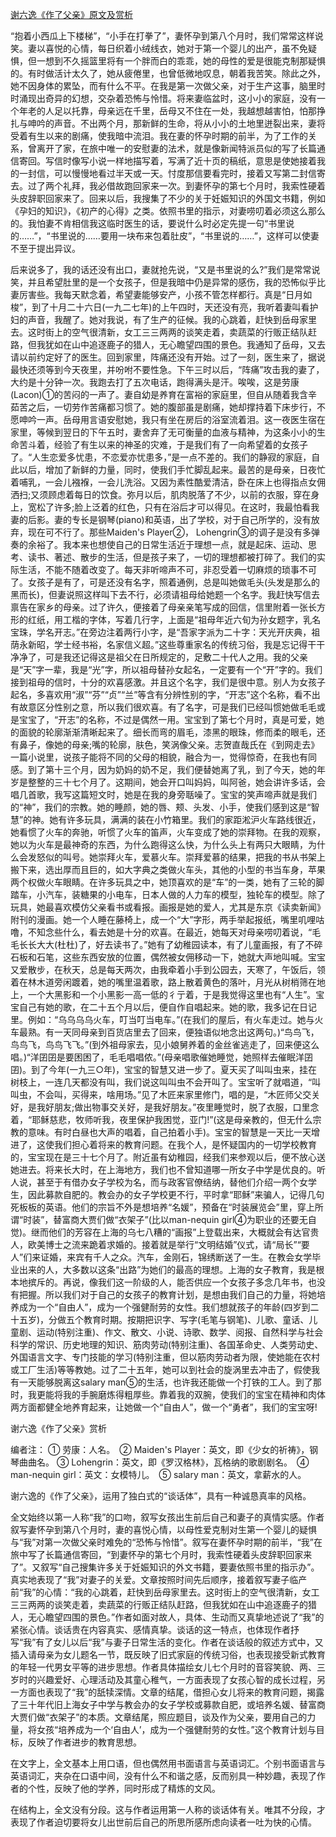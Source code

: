 [谢六逸《作了父亲》原文及赏析](https://www.vrrw.net/wx/9066.html)

“抱着小西瓜上下楼梯”，“小手在打拳了”，妻怀孕到第八个月时，我们常常这样说笑。妻以喜悦的心情，每日织着小绒线衣，她对于第一个婴儿的出产，虽不免疑惧，但一想到不久摇篮里将有一个胖而白的乖乖，她的母性的爱是很能克制那疑惧的。有时做活计太久了，她从疲倦里，也曾低微地叹息，朝着我苦笑。除此之外，她不因身体的累坠，而有什么不平。在我是第一次做父亲，对于生产这事，脑里时时涌现出奇异的幻想，交杂着恐怖与怜惜。将来妻临盆时，这小小的家庭，没有一个年老的人足以托靠，母亲远在千里，岳母又不住在一处，我越想越害怕，怕那挣扎与呻吟的声音。不出两个月，那新鲜的生命，将从小小的土地里迸裂出来，妻将受着有生以来的剧痛，使我暗中流泪。我在妻的怀孕时期的前半，为了工作的关系，曾离开了家，在旅中唯一的安慰妻的法术，就是像新闻特派员似的写了长篇通信寄回。写信时像写小说一样地描写着，写满了近十页的稿纸，意思是使她接着我的一封信，可以慢慢地看过半天或一天。忖度那信要看完时，接着又写第二封信寄去。过了两个礼拜，我必借故跑回家来一次。到妻怀孕的第七个月时，我索性硬着头皮辞职回家来了。回来以后，我搜集了不少的关于妊娠知识的外国文书籍，例如《孕妇的知识》，《初产的心得》之类。依照书里的指示，对妻唠叨着必须这么那么的。我怕妻不肯相信我这临时医生的话，要说什么时必定先提一句“书里说的……”，“书里说的……要用一块布来包着肚皮”，“书里说的……”，这样可以使妻不至于提出异议。



后来说多了，我的话还没有出口，妻就抢先说，“又是书里说的么?”我们是常常说笑，并且希望肚里的是一个女孩子，但是我暗中仍是异常的感伤，我的恐怖似乎比妻厉害些。我每天默念着，希望妻能够安产，小孩不管怎样都行。真是“日月如梭”，到了十月二十六日(一九二七年)的上午四时，天还没有亮，我听着妻叫看护妇的声音，我醒了。她对我说，有了生产的征候。我的心跳着，赶快到岳母家里去。这时街上的空气很清新，女工三三两两的谈笑走着，卖蔬菜的行贩正结队赶路，但我犹如在山中追逐鹿子的猎人，无心瞻望四围的景色。我通知了岳母，又去请以前约定好了的医生。回到家里，阵痛还没有开始。过了一刻，医生来了，据说最快还须等到今天夜里，并吩咐不要性急。下午三时以后，“阵痛”攻击我的妻了，大约是十分钟一次。我跑去打了五次电话，跑得满头是汗。唉唉，这是劳康(Lacon)①的苦闷的一声了。妻自幼是养育在富裕的家庭里，但自从随着我含辛茹苦之后，一切劳作苦痛都习惯了。她的腹部虽是剧痛，她却撑持着下床步行，不愿呻吟一声。岳母用言语安慰她，我只有坐在房后的浴室流着泪。这一夜医生宿在家里，等候到翌日的下午五时，妻舍弃了无可衡量的血液与精神，为这条小小的生命苦斗着，经验了有生以来的神圣的灾难，于是我们有了一向希望着的女孩子了。“人生恋爱多忧患，不恋爱亦忧患多，”是一点不差的。我们的静寂的家庭，自此以后，增加了新鲜的力量，同时，使我们手忙脚乱起来。最苦的是母亲，日夜忙着哺乳，一会儿襁褓，一会儿洗浴。又因为素性酷爱清洁，卧在床上也得指点女佣洒扫;又须顾虑着每日的饮食。弥月以后，肌肉脱落了不少，以前的衣服，穿在身上，宽松了许多;脸上泛着的红色，只有在浴后才可以得见。在这时，我最怕看我妻的后影。妻的专长是钢琴(piano)和英语，出了学校，对于自己所学的，没有放弃，现在可不行了。那些Maiden's Player②， Lohengrin③的调子是没有多弹奏的余裕了。我本来也想使自己的日常生活近于理想一点，就是起床、运动、思考、读书、著述、散步的生活，但是孩子来了，一切的理想都被打碎了。我们的实际生活，不能不随着改变了。每天非听啼声不可，非忍受着一切麻烦的琐事不可了。女孩子是有了，可是还没有名字，照着通例，总是叫她做毛头(头发是那么的黑而长)，但妻说照这样叫下去不行，必须请祖母给她题一个名字。我赶快写信去禀告在家乡的母亲。过了许久，便接着了母亲亲笔写成的回信，信里附着一张长方形的红纸，用工楷的字体，写着几行字，上面是“祖母年近六旬为孙女题字，乳名宝珠，学名开志。”在旁边注着两行小字，是“吾家字派为二十字：天光开庆典，祖荫永新昭，学士经书裕，名家信义超。”这些尊重家名的传统习俗，我是忘记得干干净净了，可是我还记得这是祖父在日所规定的，足敷二十代人之用。我的父亲是“天”字一辈，我是“光”字，所以祖母替孙女起名，一定要有一个“开”字的。我们接到祖母的信时，十分的欢喜感激。并且这个名字，我们是很中意。别人为女孩子起名，多喜欢用“淑”“芬”“贞”“兰”等含有分辨性别的字，“开志”这个名称，看不出有故意区分性别之意，所以我们很欢喜。有了名字，可是我们已经叫惯她做毛毛或是宝宝了，“开志”的名称，不过是偶然一用。宝宝到了第七个月时，真是可爱，她的面貌的轮廓渐渐清晰起来了。细长而弯的眉毛，漆黑的眼珠，修而柔的眼毛，还有鼻子，像她的母亲;嘴的轮廓，肤色，笑涡像父亲。志贺直哉氏在《到网走去》一篇小说里，说孩子能将不同的父母的相貌，融合为一，觉得惊奇，在我也有同感。到了第十三个月，因为奶妈的奶不足，我们便替她离了乳，到了今天，她的年岁是整整的三十七个月了。这期间，她会开口叫妈妈，叫阿爸，她会讲许多话，会唱几首歌，我写这篇短文时，她是在我的身旁聒噪了。宝宝的笑声啼声就是我们的“神”，我们的宗教。她的睡颜，她的唇、颊、头发、小手，使我们感到这是“智慧”的神。她有许多玩具，满满的装在小竹箱里。我们的家距淞沪火车路线很近，她看惯了火车的奔驰，听惯了火车的笛声，火车变成了她的崇拜物。在我的观察，她以为火车是最神奇的东西，为什么跑得这么快，为什么头上有两只大眼睛，为什么会发怒似的叫号。她崇拜火车，爱慕火车。崇拜爱慕的结果，把我的书从书架上搬下来，选出厚而且巨的，如大字典之类做火车头，其他的小型的书当车身，苹果两个权做火车眼睛。在许多玩具之中，她顶喜欢的是“车”的一类，她有了三轮的脚踏车，小汽车，装糖果的小电车，日本人做的人力车的模型，独轮车的模型。除了玩具，她最喜欢模仿父亲看书或看报。画报是她的爱人，尤其是东京《读卖新闻》附刊的漫画。她一个人睡在藤椅上，成一个“大”字形，两手举起报纸，嘴里叽哩咕噜，不知念些什么，看去她是十分的欢喜。在最近，她每天对母亲唠叨着说，“毛毛长长大大(杜杜)了，好去读书了。”她有了幼稚园读本，有了儿童画报，有了不碎石板和石笔，这些东西安放的位置，偶然被女佣移动一下，她就大声地叫喊。宝宝又爱散步，在秋天，总是每天两次，由我牵着小手到公园去，天寒了，午饭后，领着在林木道旁闲踱着，她的嘴里温着歌，路上散着黄色的落叶，月光从树梢筛在地上，一个大黑影和一个小黑影一高一低的彳亍着，于是我觉得这里也有“人生”。宝宝自己有她的歌，在二十五个月以后，便自作自唱起来。她的歌，我多记在日记里。例如：“乌乌乌乌火车，叮当叮当电车。”(在我们的屋后，有火车走过。她与火车最熟。有一天同母亲到百货店里去了回来，便独语似地念出这两句。)“鸟鸟飞，鸟鸟飞，鸟鸟飞飞。”(到外祖母家去，见小娘舅养着的金丝雀逃走了，回来便这么唱。)“洋囝囝是要困困了，毛毛唱唱侬。”(母亲唱歌催她睡觉，她照样去催眠洋囝囝)。到了今年(一九三○年)，宝宝的智慧又进一步了。夏天买了叫叫虫来，挂在树枝上，一连几天都没有叫，我们说这叫叫虫不会开叫了。宝宝听了就唱道，“叫叫虫，不会叫，买得来，啥用场。”见了木匠来家里修门，唱的是，“木匠师父交关好，是我好朋友;做出物事交关好，是我好朋友。”夜里睡觉时，脱了衣服，口里念着，“耶稣慈悲，牧师听我，夜里保护我困觉，亚门!”(这是母亲教的，但无什么宗教的意味。有时白昼也大声的唱着，自己拍着小手)。宝宝的智慧是一天比一天增进了，这使我们担心着将来的教育问题。在我个人，是怀疑国内的一切学校教育的，宝宝现在是三十七个月了。附近虽有幼稚园，经我们来参观以后，便不放心送她进去。将来长大时，在上海地方，我们也不曾知道哪一所女子中学是优良的。听人说，甚至于有借办女子学校为名，而与政客官僚结纳，替他们介绍一两个女学生，因此募款自肥的。教会办的女子学校更不行，平时拿“耶稣”来骗人，记得几句死板板的英语。他们的宗旨不外是想培养“名媛”，预备在“时装展览会”里，穿上所谓“时装”，替富商大贾们做“衣架子”(比以man-nequin girl④为职业的还要无自觉)。继而他们的芳容在上海的乌七八糟的“画报”上登载出来，大概就会有达官贵人，欧美博士之流来跪着求婚的。接着就是举行“文明结婚”仪式，请“局长”“要人”们来证婚，来宾有千人之众。汽车，金刚石，锦绣断送了一生。在教会女学毕业出来的人，大多数以这条“出路”为她们的最高的理想。上海的女子教育，我是根本地摈斥的。再说，像我们这一阶级的人，能否供应一个女孩子多念几年书，也没有把握。所以我们对于自己的女孩子的教育计划，是想由我们自己的力量，将她培养成为一个“自由人”，成为一个强健耐劳的女性。我们想就孩子的年龄(四岁到二十五岁)，分做五个教育时期。按期把识字、写字(毛笔与钢笔)、儿歌、童话、儿童剧、运动(特别注重)、作文、散文、小说、诗歌、数学、阅报、自然科学与社会科学的常识、历史地理的知识、筋肉劳动(特别注重)、各国革命史、人类劳动史、外国语言文字、专门技能的学习(特别注重，但以筋肉劳动者为限，使她能在农村或工厂生活)等等教她。过了二十五年，她可以到社会的旋涡里去冲击了，假使我有一天能够脱离这salary man⑤的生活，也许我还能做一个打铁的工人。到了那时，我更能将我的手腕磨炼得粗厚些。靠着我的双腕，使我们的宝宝在精神和肉体两方面都健全地养育起来，让她做一个“自由人”，做一个“勇者”，我们的宝宝呀!

谢六逸《作了父亲》赏析

编者注： ① 劳康：人名。　② Maiden's Player：英文，即《少女的祈祷》，钢琴曲曲名。 ③ Lohengrin：英文，即《罗汉格林》，瓦格纳的歌剧剧名。　④ man-nequin girl：英文：女模特儿。　⑤ salary man：英文，拿薪水的人。

谢六逸的《作了父亲》，运用了独白式的“谈话体”，具有一种诚恳真率的风格。

全文始终以第一人称“我”的口吻，叙写女孩出生前后自己和妻子的真情实感。作者叙写妻怀孕到第八个月时，妻的喜悦心情，以母性爱克制对生第一个婴儿的疑惧与“我”对第一次做父亲时难免的“恐怖与怜惜”。叙写在妻怀孕时期的前半，“我”在旅中写了长篇通信寄回，“到妻怀孕的第七个月时，我索性硬着头皮辞职回家来了”。又叙写“自己搜集许多关于妊娠知识的外文书籍，要妻依照书里的指示办”。真实地表现了“我”对妻子的关爱。文章按照时间先后顺序，接着叙写妻子临产前“我”的心情：“我的心跳着，赶快到岳母家里去。这时街上的空气很清新，女工三三两两的谈笑走着，卖蔬菜的行贩正结队赶路，但我犹如在山中追逐鹿子的猎人，无心瞻望四围的景色。”作者如面对故人，具体、生动而又真挚地述说了“我”的紧张心情。谈话贵在内容真实、感情真挚。谈话的这一特点，也体现作者抒写“我”有了女儿以后“我”与妻子日常生活的变化。作者在谈话般的叙述方式中，又插入请母亲为女儿题名一节，既反映了旧式家庭的传统习俗，也表现接受新式教育的年轻一代男女平等的进步思想。作者具体描绘女儿七个月时的音容笑貌、两、三岁时的兴趣爱好、心理活动及其童心稚气，一方面表现了女孩心智的成长过程，另一方面也表现了“我”的舐犊深情。文章的结尾，借担心女儿将来的教育问题，揭露了三十年代旧上海女子中学与教会办的女子学校或募款自肥，或培养名媛、替富商大贾们做“衣架子”的本质。文章结尾，照应题目，谈及作为父亲，要用自己的力量，将女孩“培养成为一个‘自由人’，成为一个强健耐劳的女性。”这个教育计划与目标，反映了作者进步的教育思想。

在文字上，全文基本上用口语，但也偶然用书面语言与英语词汇。个别书面语言与英语词汇，夹杂在口语中间，没有什么不和谐之感，反而别具一种妙趣，表现了作者的个性，反映了他的学养，同时形成了精炼的文风。

在结构上，全文没有分段。这与作者运用第一人称的谈话体有关。唯其不分段，才表现了作者迫切要将女儿出世前后自己的所思所感所虑向读者一吐为快的心情。

